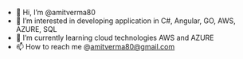 - 👋 Hi, I’m @amitverma80
- 👀 I’m interested in developing application in C#, Angular, GO, AWS, AZURE, SQL
- 🌱 I’m currently learning cloud technologies AWS and AZURE
- 📫 How to reach me @amitverma80@gmail.com

<!---
amitverma80/amitverma80 is a ✨ special ✨ repository because its `README.md` (this file) appears on your GitHub profile.
You can click the Preview link to take a look at your changes.
--->
